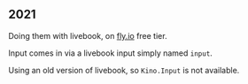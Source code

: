 ## 2021

Doing them with livebook, on [fly.io](https://fly.io) free tier.

Input comes in via a livebook input simply named `input`.

Using an old version of livebook, so `Kino.Input` is not available.
